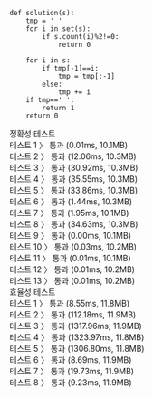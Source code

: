 ```
def solution(s):
    tmp = ' '
    for i in set(s):
        if s.count(i)%2!=0:
            return 0
    
    for i in s:
        if tmp[-1]==i:
            tmp = tmp[:-1]
        else:
            tmp += i
    if tmp==' ':
        return 1
    return 0
```
정확성  테스트<br>
테스트 1 〉	통과 (0.01ms, 10.1MB)<br>
테스트 2 〉	통과 (12.06ms, 10.3MB)<br>
테스트 3 〉	통과 (30.92ms, 10.3MB)<br>
테스트 4 〉	통과 (35.55ms, 10.3MB)<br>
테스트 5 〉	통과 (33.86ms, 10.3MB)<br>
테스트 6 〉	통과 (1.44ms, 10.3MB)<br>
테스트 7 〉	통과 (1.95ms, 10.1MB)<br>
테스트 8 〉	통과 (34.63ms, 10.3MB)<br>
테스트 9 〉	통과 (0.00ms, 10.1MB)<br>
테스트 10 〉	통과 (0.03ms, 10.2MB)<br>
테스트 11 〉	통과 (0.01ms, 10.1MB)<br>
테스트 12 〉	통과 (0.01ms, 10.2MB)<br>
테스트 13 〉	통과 (0.01ms, 10.2MB)<br>
효율성  테스트<br>
테스트 1 〉	통과 (8.55ms, 11.8MB)<br>
테스트 2 〉	통과 (112.18ms, 11.9MB)<br>
테스트 3 〉	통과 (1317.96ms, 11.9MB)<br>
테스트 4 〉	통과 (1323.97ms, 11.8MB)<br>
테스트 5 〉	통과 (1306.80ms, 11.8MB)<br>
테스트 6 〉	통과 (8.69ms, 11.9MB)<br>
테스트 7 〉	통과 (19.73ms, 11.9MB)<br>
테스트 8 〉	통과 (9.23ms, 11.9MB)<br>
